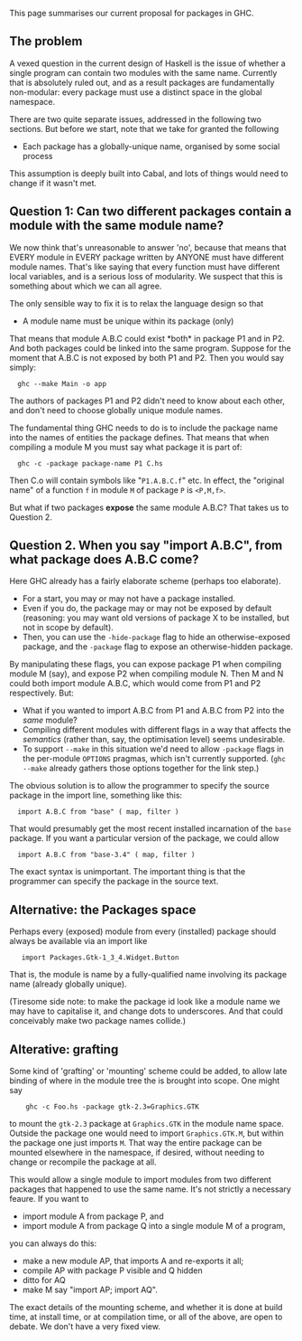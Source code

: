 
This page summarises our current proposal for packages in GHC.

## The problem


A vexed question in the current design of Haskell is the issue of whether a single program can contain two modules with the same name.  Currently that is absolutely ruled out, and as a result packages are fundamentally non-modular: every package must use a distinct space in the global namespace. 


There are two quite separate issues, addressed in the following two sections.  But before we start, note that we take for granted the following

- Each package has a globally-unique name, organised by some social process


This assumption is deeply built into Cabal, and lots of things would need to change if it wasn't met.

## Question 1: Can two different packages contain a module with the same module name?


We now think that's unreasonable to answer 'no', because that means that EVERY module in EVERY package written by ANYONE must have different module names. That's like saying that every function must have different local variables, and is a serious loss of modularity.  We suspect that this is something about which we can all agree.


The only sensible way to fix it is to relax the language design so that

- A module name must be unique within its package (only)


That means that module A.B.C could exist \*both\* in package P1 and in P2. And both packages could be linked into the same program. Suppose for the moment that A.B.C is not exposed by both P1 and P2.  Then you would say simply:

```wiki
  ghc --make Main -o app
```


The authors of packages P1 and P2 didn't need to know about each other, and don't need to choose globally unique module names.


The fundamental thing GHC needs to do is to include the package name into the names of entities the package defines.  That means that when compiling a module M you must say what package it is part of:

```wiki
  ghc -c -package package-name P1 C.hs
```


Then C.o will contain symbols like "`P1.A.B.C.f`" etc.  In effect, the "original name" of a function `f` in module `M` of package `P` is `<P,M,f>`.


But what if two packages **expose** the same module A.B.C?  That takes us to Question 2.

## Question 2.  When you say "import A.B.C", from what package does A.B.C come?


Here GHC already has a fairly elaborate scheme (perhaps too elaborate).

- For a start, you may or may not have a package installed.  
- Even if you do, the package may or may not be exposed by default (reasoning: you may want old versions of package X to be installed, but not in scope by default).  
- Then, you can use the `-hide-package` flag to hide an otherwise-exposed package, and the `-package` flag to expose an otherwise-hidden package.


By manipulating these flags, you can expose package P1 when compiling module M (say), and expose P2 when compiling module N.  Then M and N could both import module A.B.C, which would come from P1 and P2 respectively. But:

- What if you wanted to import A.B.C from P1 and A.B.C from P2 into the *same* module?
- Compiling different modules with different flags in a way that affects the *semantics* (rather than, say, the optimisation level) seems undesirable.
- To support `--make` in this situation we'd need to allow `-package` flags in the per-module `OPTIONS` pragmas, which isn't currently supported.  (`ghc --make` already gathers those options together for the link step.)


The obvious solution is to allow the programmer to specify the source package in the import line, something like this:

```wiki
  import A.B.C from "base" ( map, filter )
```


That would presumably get the most recent installed incarnation of the `base` package. If you want a particular version of the package, we could allow

```wiki
  import A.B.C from "base-3.4" ( map, filter )
```


The exact syntax is unimportant. The important thing is that the programmer can specify the package in the source text.

## Alternative: the Packages space


Perhaps every (exposed) module from every (installed) package should always be available via an import like

```wiki
   import Packages.Gtk-1_3_4.Widget.Button
```


That is, the module is name by a fully-qualified name involving its package name (already globally unique).  


(Tiresome side note: to make the package id look like a module name we may have to capitalise it, and change dots to underscores.  And that could conceivably make two package names collide.)

## Alterative: grafting


Some kind of 'grafting' or 'mounting' scheme could be added, to allow late binding of where in the module tree the is brought into scope.  One might say

```wiki
	ghc -c Foo.hs -package gtk-2.3=Graphics.GTK
```


to mount the `gtk-2.3` package at `Graphics.GTK` in the module name space.  Outside
the package one would need to import `Graphics.GTK.M`, but within the package one just imports `M`.  That way the entire package can be mounted elsewhere in the namespace, if desired, without needing to change or recompile the package at all.


This would allow a single module to import modules from two different packages that happened to use the same name.  It's not strictly a necessary feaure.  If you want to

- import module A from package P, and 
- import module A from package Q into a single module M of a program, 


you can always do this:

- make a new module AP, that imports A and re-exports it all; 
- compile AP with package P visible and Q hidden
- ditto for AQ
- make M say "import AP; import AQ".


The exact details of the mounting scheme, and whether it is done at
build time, at install time, or at compilation time, or all of the
above, are open to debate.  We don't have a very fixed view.

